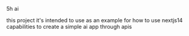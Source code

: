 5h ai

this project it's intended to use as an example for how to use nextjs14 capabilities to create a simple ai app through apis